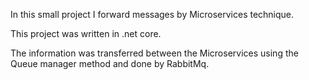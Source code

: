 In this small project I forward messages by Microservices technique.

This project was written in .net core.

The information was transferred between the Microservices using the Queue manager method and done by RabbitMq.

